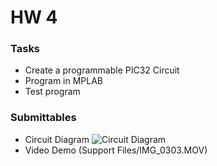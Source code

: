 # HW 4

### Tasks
- Create a programmable PIC32 Circuit
- Program in MPLAB
- Test program

### Submittables
- Circuit Diagram
![Circuit Diagram](https://github.com/petercsauer/AdvancedMechatronics/blob/main/HW4.X/Support%20Files/CircuitDiagram.png)
- Video Demo (Support Files/IMG_0303.MOV)
